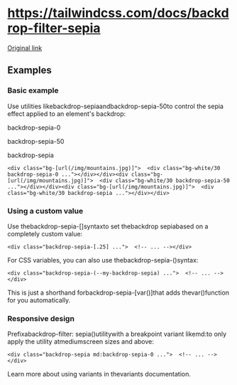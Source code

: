 # https://tailwindcss.com/docs/backdrop-filter-sepia

[Original link](https://tailwindcss.com/docs/backdrop-filter-sepia)

## Examples

### Basic example

Use utilities likebackdrop-sepiaandbackdrop-sepia-50to control the sepia effect applied to an element's backdrop:

backdrop-sepia-0

backdrop-sepia-50

backdrop-sepia

```
<div class="bg-[url(/img/mountains.jpg)]">  <div class="bg-white/30 backdrop-sepia-0 ..."></div></div><div class="bg-[url(/img/mountains.jpg)]">  <div class="bg-white/30 backdrop-sepia-50 ..."></div></div><div class="bg-[url(/img/mountains.jpg)]">  <div class="bg-white/30 backdrop-sepia ..."></div></div>
```

### Using a custom value

Use thebackdrop-sepia-[<value>]syntaxto set thebackdrop sepiabased on a completely custom value:

```
<div class="backdrop-sepia-[.25] ...">  <!-- ... --></div>
```

For CSS variables, you can also use thebackdrop-sepia-(<custom-property>)syntax:

```
<div class="backdrop-sepia-(--my-backdrop-sepia) ...">  <!-- ... --></div>
```

This is just a shorthand forbackdrop-sepia-[var(<custom-property>)]that adds thevar()function for you automatically.

### Responsive design

Prefixabackdrop-filter: sepia()utilitywith a breakpoint variant likemd:to only apply the utility atmediumscreen sizes and above:

```
<div class="backdrop-sepia md:backdrop-sepia-0 ...">  <!-- ... --></div>
```

Learn more about using variants in thevariants documentation.
